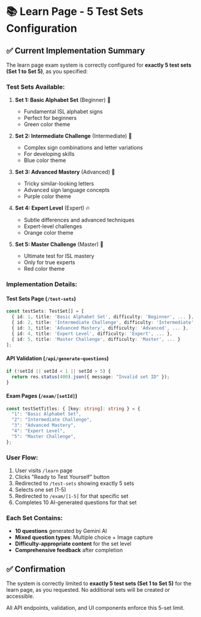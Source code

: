 # 📚 Learn Page - 5 Test Sets Configuration

## ✅ Current Implementation Summary

The learn page exam system is correctly configured for **exactly 5 test sets (Set 1 to Set 5)**, as you specified:

### **Test Sets Available:**

1. **Set 1: Basic Alphabet Set** (Beginner) 🌱

   - Fundamental ISL alphabet signs
   - Perfect for beginners
   - Green color theme

2. **Set 2: Intermediate Challenge** (Intermediate) 🌊

   - Complex sign combinations and letter variations
   - For developing skills
   - Blue color theme

3. **Set 3: Advanced Mastery** (Advanced) 🎯

   - Tricky similar-looking letters
   - Advanced sign language concepts
   - Purple color theme

4. **Set 4: Expert Level** (Expert) 🔥

   - Subtle differences and advanced techniques
   - Expert-level challenges
   - Orange color theme

5. **Set 5: Master Challenge** (Master) 👑
   - Ultimate test for ISL mastery
   - Only for true experts
   - Red color theme

### **Implementation Details:**

#### **Test Sets Page** (`/test-sets`)

```typescript
const testSets: TestSet[] = [
  { id: 1, title: 'Basic Alphabet Set', difficulty: 'Beginner', ... },
  { id: 2, title: 'Intermediate Challenge', difficulty: 'Intermediate', ... },
  { id: 3, title: 'Advanced Mastery', difficulty: 'Advanced', ... },
  { id: 4, title: 'Expert Level', difficulty: 'Expert', ... },
  { id: 5, title: 'Master Challenge', difficulty: 'Master', ... }
];
```

#### **API Validation** (`/api/generate-questions`)

```typescript
if (!setId || setId < 1 || setId > 5) {
  return res.status(400).json({ message: "Invalid set ID" });
}
```

#### **Exam Pages** (`/exam/[setId]`)

```typescript
const testSetTitles: { [key: string]: string } = {
  "1": "Basic Alphabet Set",
  "2": "Intermediate Challenge",
  "3": "Advanced Mastery",
  "4": "Expert Level",
  "5": "Master Challenge",
};
```

### **User Flow:**

1. User visits `/learn` page
2. Clicks "Ready to Test Yourself" button
3. Redirected to `/test-sets` showing exactly 5 sets
4. Selects one set (1-5)
5. Redirected to `/exam/[1-5]` for that specific set
6. Completes 10 AI-generated questions for that set

### **Each Set Contains:**

- **10 questions** generated by Gemini AI
- **Mixed question types**: Multiple choice + Image capture
- **Difficulty-appropriate content** for the set level
- **Comprehensive feedback** after completion

## ✅ Confirmation

The system is correctly limited to **exactly 5 test sets (Set 1 to Set 5)** for the learn page, as you requested. No additional sets will be created or accessible.

All API endpoints, validation, and UI components enforce this 5-set limit.
